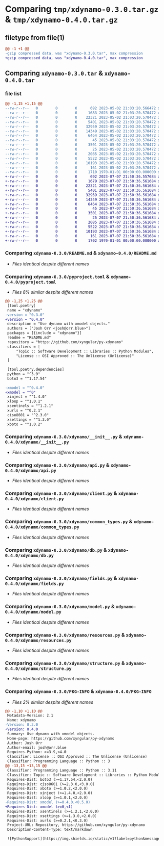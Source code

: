 # Comparing `tmp/xdynamo-0.3.0.tar.gz` & `tmp/xdynamo-0.4.0.tar.gz`

## filetype from file(1)

```diff
@@ -1 +1 @@
-gzip compressed data, was "xdynamo-0.3.0.tar", max compression
+gzip compressed data, was "xdynamo-0.4.0.tar", max compression
```

## Comparing `xdynamo-0.3.0.tar` & `xdynamo-0.4.0.tar`

### file list

```diff
@@ -1,15 +1,15 @@
--rw-r--r--   0        0        0      692 2023-05-02 21:03:20.566472 xdynamo-0.3.0/README.md
--rw-r--r--   0        0        0     1683 2023-05-02 21:03:20.570472 xdynamo-0.3.0/pyproject.toml
--rw-r--r--   0        0        0    22321 2023-05-02 21:03:20.570472 xdynamo-0.3.0/xdynamo/__init__.py
--rw-r--r--   0        0        0     5401 2023-05-02 21:03:20.570472 xdynamo-0.3.0/xdynamo/api.py
--rw-r--r--   0        0        0    32959 2023-05-02 21:03:20.570472 xdynamo-0.3.0/xdynamo/client.py
--rw-r--r--   0        0        0    14349 2023-05-02 21:03:20.570472 xdynamo-0.3.0/xdynamo/common_types.py
--rw-r--r--   0        0        0     6464 2023-05-02 21:03:20.570472 xdynamo-0.3.0/xdynamo/db.py
--rw-r--r--   0        0        0       45 2023-05-02 21:03:20.570472 xdynamo-0.3.0/xdynamo/errors.py
--rw-r--r--   0        0        0     3501 2023-05-02 21:03:20.570472 xdynamo-0.3.0/xdynamo/fields.py
--rw-r--r--   0        0        0       25 2023-05-02 21:03:20.570472 xdynamo-0.3.0/xdynamo/meta.json
--rw-r--r--   0        0        0     2085 2023-05-02 21:03:20.570472 xdynamo-0.3.0/xdynamo/model.py
--rw-r--r--   0        0        0     5522 2023-05-02 21:03:20.570472 xdynamo-0.3.0/xdynamo/resources.py
--rw-r--r--   0        0        0    10193 2023-05-02 21:03:20.570472 xdynamo-0.3.0/xdynamo/structure.py
--rw-r--r--   0        0        0      161 2023-05-02 21:03:20.570472 xdynamo-0.3.0/xdynamo/utils.py
--rw-r--r--   0        0        0     1710 1970-01-01 00:00:00.000000 xdynamo-0.3.0/PKG-INFO
+-rw-r--r--   0        0        0      692 2023-07-07 21:50:36.557684 xdynamo-0.4.0/README.md
+-rw-r--r--   0        0        0     1679 2023-07-07 21:50:36.561684 xdynamo-0.4.0/pyproject.toml
+-rw-r--r--   0        0        0    22321 2023-07-07 21:50:36.561684 xdynamo-0.4.0/xdynamo/__init__.py
+-rw-r--r--   0        0        0     5401 2023-07-07 21:50:36.561684 xdynamo-0.4.0/xdynamo/api.py
+-rw-r--r--   0        0        0    32959 2023-07-07 21:50:36.561684 xdynamo-0.4.0/xdynamo/client.py
+-rw-r--r--   0        0        0    14349 2023-07-07 21:50:36.561684 xdynamo-0.4.0/xdynamo/common_types.py
+-rw-r--r--   0        0        0     6464 2023-07-07 21:50:36.561684 xdynamo-0.4.0/xdynamo/db.py
+-rw-r--r--   0        0        0       45 2023-07-07 21:50:36.561684 xdynamo-0.4.0/xdynamo/errors.py
+-rw-r--r--   0        0        0     3501 2023-07-07 21:50:36.561684 xdynamo-0.4.0/xdynamo/fields.py
+-rw-r--r--   0        0        0       25 2023-07-07 21:50:36.561684 xdynamo-0.4.0/xdynamo/meta.json
+-rw-r--r--   0        0        0     2085 2023-07-07 21:50:36.561684 xdynamo-0.4.0/xdynamo/model.py
+-rw-r--r--   0        0        0     5522 2023-07-07 21:50:36.561684 xdynamo-0.4.0/xdynamo/resources.py
+-rw-r--r--   0        0        0    10193 2023-07-07 21:50:36.561684 xdynamo-0.4.0/xdynamo/structure.py
+-rw-r--r--   0        0        0      161 2023-07-07 21:50:36.561684 xdynamo-0.4.0/xdynamo/utils.py
+-rw-r--r--   0        0        0     1702 1970-01-01 00:00:00.000000 xdynamo-0.4.0/PKG-INFO
```

### Comparing `xdynamo-0.3.0/README.md` & `xdynamo-0.4.0/README.md`

 * *Files identical despite different names*

### Comparing `xdynamo-0.3.0/pyproject.toml` & `xdynamo-0.4.0/pyproject.toml`

 * *Files 8% similar despite different names*

```diff
@@ -1,25 +1,25 @@
 [tool.poetry]
 name = "xdynamo"
-version = "0.3.0"
+version = "0.4.0"
 description = "Use dynamo with xmodel objects."
 authors = ["Josh Orr <josh@orr.blue>"]
 packages = [{include = "xdynamo"}]
 readme = "README.md"
 repository = "https://github.com/xyngular/py-xdynamo"
 classifiers = [
     "Topic :: Software Development :: Libraries :: Python Modules",
     "License :: OSI Approved :: The Unlicense (Unlicense)"
 ]
 
 [tool.poetry.dependencies]
 python = "^3.9"
 boto3 = "^1.17.54"
 
-xmodel = "^0.4.0"
+xmodel = "^0"
 xinject = "^1.4.0"
 xloop = "^1.0.1"
 xsentinels = "^1.2.1"
 xurls = "^0.2.1"
 ciso8601 = "^2.3.0"
 xsettings = "^1.3.0"
 xboto = "^1.0.2"
```

### Comparing `xdynamo-0.3.0/xdynamo/__init__.py` & `xdynamo-0.4.0/xdynamo/__init__.py`

 * *Files identical despite different names*

### Comparing `xdynamo-0.3.0/xdynamo/api.py` & `xdynamo-0.4.0/xdynamo/api.py`

 * *Files identical despite different names*

### Comparing `xdynamo-0.3.0/xdynamo/client.py` & `xdynamo-0.4.0/xdynamo/client.py`

 * *Files identical despite different names*

### Comparing `xdynamo-0.3.0/xdynamo/common_types.py` & `xdynamo-0.4.0/xdynamo/common_types.py`

 * *Files identical despite different names*

### Comparing `xdynamo-0.3.0/xdynamo/db.py` & `xdynamo-0.4.0/xdynamo/db.py`

 * *Files identical despite different names*

### Comparing `xdynamo-0.3.0/xdynamo/fields.py` & `xdynamo-0.4.0/xdynamo/fields.py`

 * *Files identical despite different names*

### Comparing `xdynamo-0.3.0/xdynamo/model.py` & `xdynamo-0.4.0/xdynamo/model.py`

 * *Files identical despite different names*

### Comparing `xdynamo-0.3.0/xdynamo/resources.py` & `xdynamo-0.4.0/xdynamo/resources.py`

 * *Files identical despite different names*

### Comparing `xdynamo-0.3.0/xdynamo/structure.py` & `xdynamo-0.4.0/xdynamo/structure.py`

 * *Files identical despite different names*

### Comparing `xdynamo-0.3.0/PKG-INFO` & `xdynamo-0.4.0/PKG-INFO`

 * *Files 2% similar despite different names*

```diff
@@ -1,10 +1,10 @@
 Metadata-Version: 2.1
 Name: xdynamo
-Version: 0.3.0
+Version: 0.4.0
 Summary: Use dynamo with xmodel objects.
 Home-page: https://github.com/xyngular/py-xdynamo
 Author: Josh Orr
 Author-email: josh@orr.blue
 Requires-Python: >=3.9,<4.0
 Classifier: License :: OSI Approved :: The Unlicense (Unlicense)
 Classifier: Programming Language :: Python :: 3
@@ -13,15 +13,15 @@
 Classifier: Programming Language :: Python :: 3.11
 Classifier: Topic :: Software Development :: Libraries :: Python Modules
 Requires-Dist: boto3 (>=1.17.54,<2.0.0)
 Requires-Dist: ciso8601 (>=2.3.0,<3.0.0)
 Requires-Dist: xboto (>=1.0.2,<2.0.0)
 Requires-Dist: xinject (>=1.4.0,<2.0.0)
 Requires-Dist: xloop (>=1.0.1,<2.0.0)
-Requires-Dist: xmodel (>=0.4.0,<0.5.0)
+Requires-Dist: xmodel (>=0,<1)
 Requires-Dist: xsentinels (>=1.2.1,<2.0.0)
 Requires-Dist: xsettings (>=1.3.0,<2.0.0)
 Requires-Dist: xurls (>=0.2.1,<0.3.0)
 Project-URL: Repository, https://github.com/xyngular/py-xdynamo
 Description-Content-Type: text/markdown
 
 ![PythonSupport](https://img.shields.io/static/v1?label=python&message=%203.8|%203.9|%203.10|%203.11&color=blue?style=flat-square&logo=python)
```

